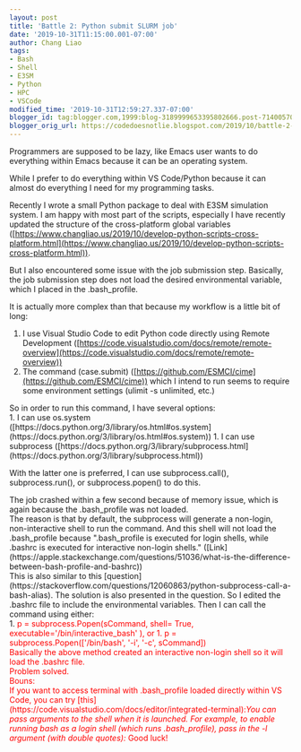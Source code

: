```yaml
---
layout: post
title: 'Battle 2: Python submit SLURM job'
date: '2019-10-31T11:15:00.001-07:00'
author: Chang Liao
tags:
- Bash
- Shell
- E3SM
- Python
- HPC
- VSCode
modified_time: '2019-10-31T12:59:27.337-07:00'
blogger_id: tag:blogger.com,1999:blog-3189999653395802666.post-7140057019162684391
blogger_orig_url: https://codedoesnotlie.blogspot.com/2019/10/battle-2-python-submit-slurm-job.html
---
```



Programmers are supposed to be lazy, like Emacs user wants to do everything 
within Emacs because it can be an operating system. 

While I prefer to do everything within VS Code/Python because it can almost do 
everything I need for my programming tasks. 

Recently I wrote a small Python package to deal with E3SM simulation system. I 
am happy with most part of the scripts, especially I have recently updated the 
structure of the cross-platform global variables 
([https://www.changliao.us/2019/10/develop-python-scripts-cross-platform.html](https://www.changliao.us/2019/10/develop-python-scripts-cross-platform.html)). 

But I also encountered some issue with the job submission step. Basically, the 
job submission step does not load the desired environmental variable, which I 
placed in the .bash_profile. 

It is actually more complex than that because my workflow is a little bit of 
long: 

1. I use Visual Studio Code to edit Python code directly using Remote 
Development 
([https://code.visualstudio.com/docs/remote/remote-overview](https://code.visualstudio.com/docs/remote/remote-overview)) 
1. The command (case.submit) 
([https://github.com/ESMCI/cime](https://github.com/ESMCI/cime)) which I 
intend to run seems to require some environment settings (ulimit -s unlimited, 
etc.) 
<div>So in order to run this command, I have several options: <div>1. I can 
use os.system 
([https://docs.python.org/3/library/os.html#os.system](https://docs.python.org/3/library/os.html#os.system)) 
1. I can use subprocess 
([https://docs.python.org/3/library/subprocess.html](https://docs.python.org/3/library/subprocess.html)) 

With the latter one is preferred, I can use subprocess.call(), 
subprocess.run(), or subprocess.popen() to do this. 
<div> 
<div>The job crashed within a few second because of memory issue, which is 
again because the .bash_profile was not loaded.<div> 
<div>The reason is that by default, the subprocess will generate a non-login, 
non-interactive shell to run the command. And this shell will not load the 
.bash_profile because ".bash_profile is executed for login shells, while 
.bashrc is executed for interactive non-login shells." 
([Link](https://apple.stackexchange.com/questions/51036/what-is-the-difference-between-bash-profile-and-bashrc))<div> 
This is also similar to this 
[question](https://stackoverflow.com/questions/12060863/python-subprocess-call-a-bash-alias). 
The solution is also presented in the question. So I edited the .bashrc file 
to include the environmental variables. Then I can call the command using 
either:<div>1. <span style="color: red;">p = subprocess.Popen(sCommand, shell= 
True, executable='/bin/interactive_bash' ), or 
1. <span style="color: red;">p = subprocess.Popen(['/bin/bash', '-i', '-c', 
sCommand]) 
<div>Basically the above method created an interactive non-login shell so it 
will load the .bashrc file.<div> 
<div>Problem solved.<div> 
<div>Bouns: <div>If you want to access terminal with .bash_profile loaded 
directly within VS Code, you can try 
[this](https://code.visualstudio.com/docs/editor/integrated-terminal):<i>You 
can pass arguments to the shell when it is launched. 
For example, to enable running bash as a login shell (which runs 
.bash_profile), pass in the -l argument (with double quotes):</i> 
Good luck! 